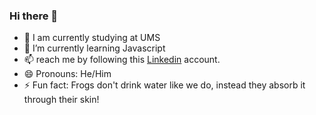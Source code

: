 ### Hi there 👋


- 🔭 I am currently studying at UMS
- 🌱 I’m currently learning Javascript
- 📫 reach me by following this [Linkedin](https://www.linkedin.com/in/ucok-sayuti-903290218/) account.
- 😄 Pronouns: He/Him
- ⚡ Fun fact: Frogs don't drink water like we do, instead they absorb it through their skin!


